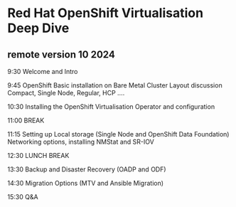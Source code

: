 # Red Hat OpenShift Virtualisation Deep Dive
## remote version 10 2024
 
9:30		Welcome and Intro	

9:45		OpenShift Basic installation on Bare Metal Cluster Layout discussion Compact, Single Node, Regular, HCP ….

10:30		Installing the OpenShift Virtualisation Operator and configuration 

11:00		BREAK		

11:15		Setting up Local storage (Single Node and OpenShift Data Foundation) Networking options, installing NMStat and SR-IOV

12:30		LUNCH BREAK

13:30		Backup and Disaster Recovery (OADP and ODF)  

14:30		Migration Options (MTV and Ansible Migration) 		

15:30		Q&A
